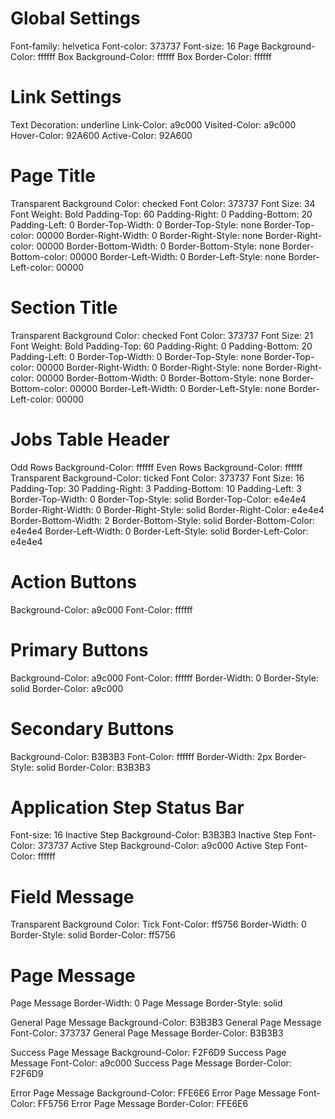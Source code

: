 # Global Settings

Font-family: helvetica
Font-color: 373737
Font-size: 16
Page Background-Color: ffffff
Box Background-Color: ffffff
Box Border-Color: ffffff


# Link Settings
Text Decoration: underline
Link-Color: a9c000
Visited-Color: a9c000
Hover-Color: 92A600
Active-Color: 92A600


# Page Title

Transparent Background Color: checked
Font Color: 373737
Font Size: 34
Font Weight: Bold
Padding-Top: 60
Padding-Right: 0
Padding-Bottom: 20
Padding-Left: 0
Border-Top-Width: 0
Border-Top-Style: none
Border-Top-color: 00000
Border-Right-Width: 0
Border-Right-Style: none
Border-Right-color: 00000
Border-Bottom-Width: 0
Border-Bottom-Style: none
Border-Bottom-color: 00000
Border-Left-Width: 0
Border-Left-Style: none
Border-Left-color: 00000

# Section Title

Transparent Background Color: checked
Font Color: 373737
Font Size: 21
Font Weight: Bold
Padding-Top: 60
Padding-Right: 0
Padding-Bottom: 20
Padding-Left: 0
Border-Top-Width: 0
Border-Top-Style: none
Border-Top-color: 00000
Border-Right-Width: 0
Border-Right-Style: none
Border-Right-color: 00000
Border-Bottom-Width: 0
Border-Bottom-Style: none
Border-Bottom-color: 00000
Border-Left-Width: 0
Border-Left-Style: none
Border-Left-color: 00000


# Jobs Table Header

Odd Rows Background-Color: ffffff
Even Rows Background-Color: ffffff
Transparent Background-Color: ticked
Font Color: 373737
Font Size: 16
Padding-Top: 30
Padding-Right: 3 
Padding-Bottom: 10
Padding-Left: 3
Border-Top-Width: 0
Border-Top-Style: solid
Border-Top-Color: e4e4e4 
Border-Right-Width: 0
Border-Right-Style: solid
Border-Right-Color: e4e4e4
Border-Bottom-Width: 2
Border-Bottom-Style: solid
Border-Bottom-Color: e4e4e4
Border-Left-Width: 0
Border-Left-Style: solid
Border-Left-Color: e4e4e4


# Action Buttons

Background-Color: a9c000
Font-Color: ffffff


# Primary Buttons

Background-Color: a9c000
Font-Color: ffffff
Border-Width: 0
Border-Style: solid
Border-Color: a9c000

# Secondary Buttons

Background-Color: B3B3B3
Font-Color: ffffff
Border-Width: 2px
Border-Style: solid
Border-Color: B3B3B3


# Application Step Status Bar

Font-size: 16
Inactive Step Background-Color: B3B3B3
Inactive Step Font-Color: 373737
Active Step Background-Color: a9c000
Active Step Font-Color: ffffff


# Field Message
Transparent Background Color: Tick
Font-Color: ff5756
Border-Width: 0
Border-Style: solid
Border-Color: ff5756


# Page Message
Page Message Border-Width: 0
Page Message Border-Style: solid

General Page Message Background-Color: B3B3B3
General Page Message Font-Color: 373737
General Page Message Border-Color: B3B3B3

Success Page Message Background-Color: F2F6D9
Success Page Message Font-Color: a9c000
Success Page Message Border-Color: F2F6D9

Error Page Message Background-Color: FFE6E6
Error Page Message Font-Color: FF5756
Error Page Message Border-Color: FFE6E6
